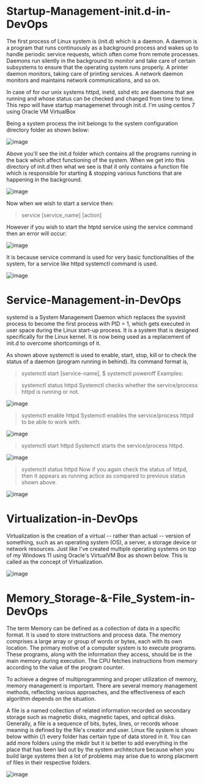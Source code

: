 # Startup-Management-init.d-in-DevOps

The first process of Linux system is (init.d) which is a daemon. A daemon is a program that runs continuously as a background process and wakes up to handle periodic service requests, which often come from remote processes. Daemons run silently in the background to monitor and take care of certain subsystems to ensure that the operating system runs properly. A printer daemon monitors, taking care of printing services. A network daemon monitors and maintains network communications, and so on. 

In case of for our unix systems httpd, inetd, sshd etc are daemons that are running and whose status can be checked and changed from time to time. This repo will have startup managemenet through init.d. I'm using centos 7 using Oracle VM VirtualBox

Being a system process the init belongs to the system configuration directory folder as shown below:

![image](https://user-images.githubusercontent.com/97732099/200176105-883b15ce-8436-423f-83ea-97383fb3bd03.png)

Above you'll see the init.d folder which contains all the programs running in the back which affect functioning of the system.
When we get into this directory of init.d then what we see is that it only contains a function file which is responsible for starting & stopping various functions that are happening in the background.

![image](https://user-images.githubusercontent.com/97732099/200176169-d4ae5aa7-d957-436d-a612-65819b5793f5.png)


Now when we wish to start a service then:
> service [service_name] [action]

However if you wish to start the htptd service using the service command then an error will occur:

![image](https://user-images.githubusercontent.com/97732099/200176221-45d23878-9d00-4059-9bfa-9d94ba84c6df.png)

It is because service command is used for very basic functionalities of the system, for a service like httpd systemctl command is used.

![image](https://user-images.githubusercontent.com/97732099/200037195-55b1aabe-4a09-4b5e-94e4-5e49010ab9a2.png)



# Service-Management-in-DevOps
systemd is a System Management Daemon which replaces the sysvinit process to become the first process with PID = 1, which gets executed in user space during the Linux start-up process. It is a system that is designed specifically for the Linux kernel. It is now being used as a replacement of init.d to overcome shortcomings of it. 

As shown above systemctl is used to enable, start, stop, kill or to check the status of a daemon (program running in behind). Its command format is,

> systemctl start [service-name], $ systemctl poweroff
Examples:

> systemctl status httpd
Systemctl checks whether the service/process httpd is running or not.

![image](https://user-images.githubusercontent.com/97732099/200176649-fa7747a8-8567-47d4-a66e-63419181636b.png)

> systemctl enable httpd
Systemctl enables the service/process httpd to be able to work with.

![image](https://user-images.githubusercontent.com/97732099/200176702-5af3d40d-1dd0-465a-92c0-d2fbce3e9c13.png)

> systemctl start httpd
Systemctl starts the service/process httpd.

![image](https://user-images.githubusercontent.com/97732099/200176757-c18b7b20-f8e7-4a4d-b903-a43c04734c84.png)


> systemctl status httpd
Now if you again check the status of httpd, then it appears as running actice as compared to previous status shown above.

![image](https://user-images.githubusercontent.com/97732099/200176843-cb6d1d27-3136-42f3-929c-2e6b88a636f9.png)



# Virtualization-in-DevOps
Virtualization is the creation of a virtual -- rather than actual -- version of something, such as an operating system (OS), a server, a storage device or network resources. Just like I've created multiple operating systems on top of my Windows 11 using Oracle's VirtualVM Box as shown below. This is called as the concept of Virtualization.

![image](https://user-images.githubusercontent.com/97732099/200177535-aabd892f-45f7-457c-9a2e-df9f27fa546c.png)



# Memory_Storage-&-File_System-in-DevOps

The term Memory can be defined as a collection of data in a specific format. It is used to store instructions and process data. The memory comprises a large array or group of words or bytes, each with its own location. The primary motive of a computer system is to execute programs. These programs, along with the information they access, should be in the main memory during execution. The CPU fetches instructions from memory according to the value of the program counter.

To achieve a degree of multiprogramming and proper utilization of memory, memory management is important. There are several memory management methods, reflecting various approaches, and the effectiveness of each algorithm depends on the situation.


A file is a named collection of related information recorded on secondary storage such as magnetic disks, magnetic tapes, and optical disks. Generally, a file is a sequence of bits, bytes, lines, or records whose meaning is defined by the file's creator and user. Linux file system is shown below within (/) every folder has certain type of data stored in it. You can add more folders using the mkdir but it is better to add everything in the place that has been laid out by the system architecture because when you build large systems then a lot of problems may arise due to wrong placment of files in their respective folders.

![image](https://user-images.githubusercontent.com/97732099/200178033-f47aae5c-53c2-430a-b128-89f1447c7f37.png)






